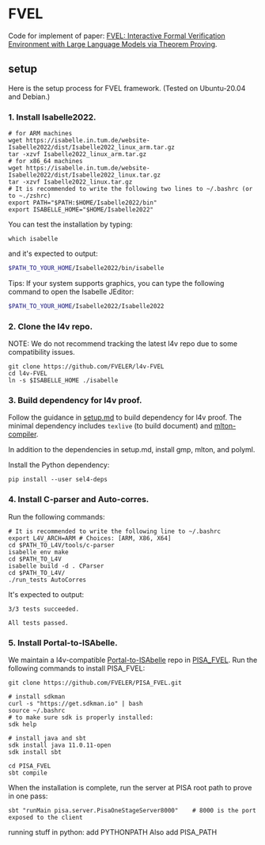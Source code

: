 # FVEL
Code for implement of paper: [FVEL: Interactive Formal Verification Environment with Large Language Models via Theorem Proving](https://arxiv.org/abs/2406.14408).

## setup

Here is the setup process for FVEL framework. (Tested on Ubuntu-20.04 and Debian.)

### 1. Install Isabelle2022.

```bash=
# for ARM machines
wget https://isabelle.in.tum.de/website-Isabelle2022/dist/Isabelle2022_linux_arm.tar.gz 
tar -xzvf Isabelle2022_linux_arm.tar.gz
# for x86_64 machines
wget https://isabelle.in.tum.de/website-Isabelle2022/dist/Isabelle2022_linux.tar.gz 
tar -xzvf Isabelle2022_linux.tar.gz
# It is recommended to write the following two lines to ~/.bashrc (or to ~./zshrc)
export PATH="$PATH:$HOME/Isabelle2022/bin"
export ISABELLE_HOME="$HOME/Isabelle2022"
```


You can test the installation by typing:

```bash=
which isabelle
```

and it's expected to output:

```bash
$PATH_TO_YOUR_HOME/Isabelle2022/bin/isabelle
```

Tips: If your system supports graphics, you can type the following command to open the Isabelle JEditor:

```bash
$PATH_TO_YOUR_HOME/Isabelle2022/Isabelle2022
```

### 2. Clone the l4v repo.

NOTE: We do not recommend tracking the latest l4v repo due to some compatibility issues.

```bash=
git clone https://github.com/FVELER/l4v-FVEL
cd l4v-FVEL
ln -s $ISABELLE_HOME ./isabelle
```

### 3. Build dependency for l4v proof.
Follow the guidance in [setup.md](https://github.com/FVELER/l4v-FVEL/blob/main/docs/setup.md) to build dependency for l4v proof. The minimal dependency includes ``texlive`` (to build document) and [mlton-compiler](http://www.mlton.org/Home).

In addition to the dependencies in setup.md, install gmp, mlton, and polyml.

Install the Python dependency:
```bash=
pip install --user sel4-deps
```

### 4. Install C-parser and Auto-corres.

Run the following commands:
```bash=
# It is recommended to write the following line to ~/.bashrc
export L4V_ARCH=ARM # Choices: [ARM, X86, X64]
cd $PATH_TO_L4V/tools/c-parser
isabelle env make
cd $PATH_TO_L4V
isabelle build -d . CParser
cd $PATH_TO_L4V/
./run_tests AutoCorres
```

It's expected to output:
```
3/3 tests succeeded.

All tests passed.
```

### 5. Install Portal-to-ISAbelle.
We maintain a l4v-compatible [Portal-to-ISAbelle](https://github.com/albertqjiang/Portal-to-ISAbelle) repo in [PISA_FVEL](https://github.com/FVELER/PISA_FVEL). Run the following commands to install PISA_FVEL:

```bash=
git clone https://github.com/FVELER/PISA_FVEL.git

# install sdkman
curl -s "https://get.sdkman.io" | bash
source ~/.bashrc
# to make sure sdk is properly installed:
sdk help

# install java and sbt
sdk install java 11.0.11-open
sdk install sbt

cd PISA_FVEL
sbt compile
```

When the installation is complete, run the server at PISA root path to prove in one pass:

```bash=
sbt "runMain pisa.server.PisaOneStageServer8000"    # 8000 is the port exposed to the client
```

running stuff in python: add PYTHONPATH
Also add PISA_PATH